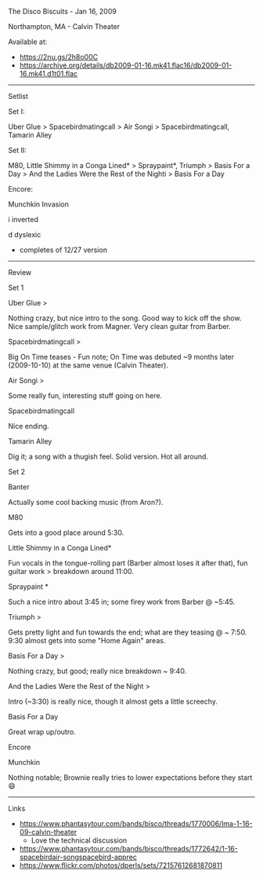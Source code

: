 The Disco Biscuits - Jan 16, 2009

Northampton, MA - Calvin Theater



 Available at:

- https://2nu.gs/2h8o00C
- https://archive.org/details/db2009-01-16.mk41.flac16/db2009-01-16.mk41.d1t01.flac



---



Setlist

Set I:

Uber Glue > Spacebirdmatingcall > Air Songi  > Spacebirdmatingcall, Tamarin Alley

Set II:

M80, Little Shimmy in a Conga Lined* > Spraypaint*, Triumph > Basis For a Day > And the Ladies Were the Rest of the Nighti > Basis For a Day

Encore:

Munchkin Invasion

i inverted

d dyslexic

* completes of 12/27 version



---



Review

Set 1

Uber Glue >

Nothing crazy, but nice intro to the song. Good way to kick off the show. Nice sample/glitch work from Magner. Very clean guitar from Barber.

Spacebirdmatingcall >

Big On Time teases - Fun note; On Time was debuted ~9 months later (2009-10-10) at the same venue (Calvin Theater).

Air Songi >

Some really fun, interesting stuff going on here.

Spacebirdmatingcall

Nice ending.

Tamarin Alley

Dig it; a song with a thugish feel. Solid version. Hot all around.

Set 2

Banter

Actually some cool backing music (from Aron?).

M80

Gets into a good place around 5:30.

Little Shimmy in a Conga Lined*

Fun vocals in the tongue-rolling part (Barber almost loses it after that), fun guitar work > breakdown around 11:00.

Spraypaint *

Such a nice intro about 3:45 in; some firey work from Barber @ ~5:45.

Triumph >

Gets pretty light and fun towards the end; what are they teasing @ ~ 7:50. 9:30 almost gets into some "Home Again" areas.

Basis For a Day >

Nothing crazy, but good; really nice breakdown ~ 9:40.

And the Ladies Were the Rest of the Night >

Intro (~3:30) is really nice, though it almost gets a little screechy.

Basis For a Day

Great wrap up/outro.

Encore

Munchkin

Nothing notable; Brownie really tries to lower expectations before they start 😄



---



Links

- https://www.phantasytour.com/bands/bisco/threads/1770006/lma-1-16-09-calvin-theater
  - Love the technical discussion
- https://www.phantasytour.com/bands/bisco/threads/1772642/1-16-spacebirdair-songspacebird-apprec
- https://www.flickr.com/photos/dperls/sets/72157612681870811
